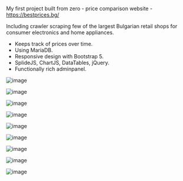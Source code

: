 My first project built from zero - price comparison website - https://bestprices.bg/

Including crawler scraping few of the largest Bulgarian retail shops for consumer electronics and home appliances.
- Keeps track of prices over time.
- Using MariaDB.
- Responsive design with Bootstrap 5.
- SplideJS, ChartJS, DataTables, jQuery.
- Functionally rich adminpanel.

![image](https://user-images.githubusercontent.com/3152456/178412942-321dec0a-6cc7-44a0-90f5-c8fe641a9834.png)

![image](https://user-images.githubusercontent.com/3152456/178413011-098662c5-1452-4ff0-b76c-29c1926cda36.png)

![image](https://user-images.githubusercontent.com/3152456/178413105-9198bebc-3c12-4182-bcc2-fe29391660f3.png)

![image](https://user-images.githubusercontent.com/3152456/178413169-1ce56d96-5584-4f83-91ba-69f3e33a3e2c.png)

![image](https://user-images.githubusercontent.com/3152456/178413188-d61ed47a-50be-443c-a46a-f017de2d27ba.png)

![image](https://user-images.githubusercontent.com/3152456/178413215-3242f5c1-cc1b-493c-b460-1c955e80da03.png)

![image](https://user-images.githubusercontent.com/3152456/178413232-9c0e7447-db15-436a-8ed2-17032707f728.png)

![image](https://user-images.githubusercontent.com/3152456/178413322-d138298d-9b84-4815-8cba-a4d415661ea9.png)

![image](https://user-images.githubusercontent.com/3152456/178413351-bc579b74-b54b-4bd8-8fa2-a2cc4a38da2c.png)
